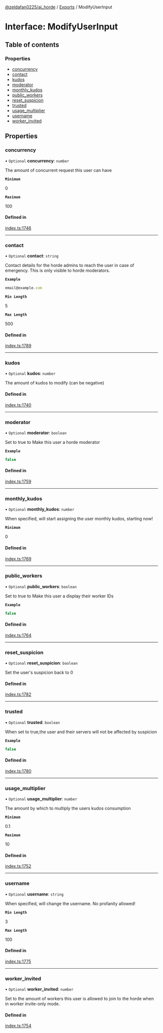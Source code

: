 [@zeldafan0225/ai_horde](../README.md) / [Exports](../modules.md) / ModifyUserInput

# Interface: ModifyUserInput

## Table of contents

### Properties

- [concurrency](ModifyUserInput.md#concurrency)
- [contact](ModifyUserInput.md#contact)
- [kudos](ModifyUserInput.md#kudos)
- [moderator](ModifyUserInput.md#moderator)
- [monthly\_kudos](ModifyUserInput.md#monthly_kudos)
- [public\_workers](ModifyUserInput.md#public_workers)
- [reset\_suspicion](ModifyUserInput.md#reset_suspicion)
- [trusted](ModifyUserInput.md#trusted)
- [usage\_multiplier](ModifyUserInput.md#usage_multiplier)
- [username](ModifyUserInput.md#username)
- [worker\_invited](ModifyUserInput.md#worker_invited)

## Properties

### concurrency

• `Optional` **concurrency**: `number`

The amount of concurrent request this user can have

**`Minimum`**

0

**`Maximum`**

100

#### Defined in

[index.ts:1746](https://github.com/ZeldaFan0225/ai_horde/blob/ca96654/index.ts#L1746)

___

### contact

• `Optional` **contact**: `string`

Contact details for the horde admins to reach the user in case of emergency. This is only visible to horde moderators.

**`Example`**

```ts
email@example.com
```

**`Min Length`**

5

**`Max Length`**

500

#### Defined in

[index.ts:1789](https://github.com/ZeldaFan0225/ai_horde/blob/ca96654/index.ts#L1789)

___

### kudos

• `Optional` **kudos**: `number`

The amount of kudos to modify (can be negative)

#### Defined in

[index.ts:1740](https://github.com/ZeldaFan0225/ai_horde/blob/ca96654/index.ts#L1740)

___

### moderator

• `Optional` **moderator**: `boolean`

Set to true to Make this user a horde moderator

**`Example`**

```ts
false
```

#### Defined in

[index.ts:1759](https://github.com/ZeldaFan0225/ai_horde/blob/ca96654/index.ts#L1759)

___

### monthly\_kudos

• `Optional` **monthly\_kudos**: `number`

When specified, will start assigning the user monthly kudos, starting now!

**`Minimum`**

0

#### Defined in

[index.ts:1769](https://github.com/ZeldaFan0225/ai_horde/blob/ca96654/index.ts#L1769)

___

### public\_workers

• `Optional` **public\_workers**: `boolean`

Set to true to Make this user a display their worker IDs

**`Example`**

```ts
false
```

#### Defined in

[index.ts:1764](https://github.com/ZeldaFan0225/ai_horde/blob/ca96654/index.ts#L1764)

___

### reset\_suspicion

• `Optional` **reset\_suspicion**: `boolean`

Set the user's suspicion back to 0

#### Defined in

[index.ts:1782](https://github.com/ZeldaFan0225/ai_horde/blob/ca96654/index.ts#L1782)

___

### trusted

• `Optional` **trusted**: `boolean`

When set to true,the user and their servers will not be affected by suspicion

**`Example`**

```ts
false
```

#### Defined in

[index.ts:1780](https://github.com/ZeldaFan0225/ai_horde/blob/ca96654/index.ts#L1780)

___

### usage\_multiplier

• `Optional` **usage\_multiplier**: `number`

The amount by which to multiply the users kudos consumption

**`Minimum`**

0.1

**`Maximum`**

10

#### Defined in

[index.ts:1752](https://github.com/ZeldaFan0225/ai_horde/blob/ca96654/index.ts#L1752)

___

### username

• `Optional` **username**: `string`

When specified, will change the username. No profanity allowed!

**`Min Length`**

3

**`Max Length`**

100

#### Defined in

[index.ts:1775](https://github.com/ZeldaFan0225/ai_horde/blob/ca96654/index.ts#L1775)

___

### worker\_invited

• `Optional` **worker\_invited**: `number`

Set to the amount of workers this user is allowed to join to the horde when in worker invite-only mode.

#### Defined in

[index.ts:1754](https://github.com/ZeldaFan0225/ai_horde/blob/ca96654/index.ts#L1754)
